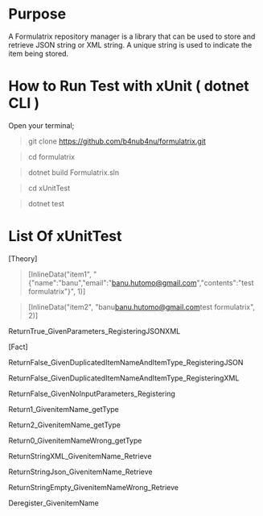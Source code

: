 # Purpose 
A Formulatrix repository manager is a library that can be used to store and retrieve JSON string or XML string. A unique string is used to indicate the item being stored.

# How to Run Test with xUnit ( dotnet CLI )

Open your terminal;

> git clone https://github.com/b4nub4nu/formulatrix.git

> cd formulatrix

> dotnet build Formulatrix.sln 

> cd xUnitTest

> dotnet test


# List Of xUnitTest

[Theory]

> [InlineData("item1", "{\"name\":\"banu\",\"email\":\"banu.hutomo@gmail.com\",\"contents\":\"test formulatrix\"}", 1)]

> [InlineData("item2", "<name>banu</name><email>banu.hutomo@gmail.com</email><contents>test formulatrix</contents>", 2)]

ReturnTrue_GivenParameters_RegisteringJSONXML

[Fact]

ReturnFalse_GivenDuplicatedItemNameAndItemType_RegisteringJSON

ReturnFalse_GivenDuplicatedItemNameAndItemType_RegisteringXML

ReturnFalse_GivenNoInputParameters_Registering

Return1_GivenitemName_getType

Return2_GivenitemName_getType

Return0_GivenitemNameWrong_getType

ReturnStringXML_GivenitemName_Retrieve

ReturnStringJson_GivenitemName_Retrieve

ReturnStringEmpty_GivenitemNameWrong_Retrieve

Deregister_GivenitemName

